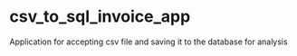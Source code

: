 # csv_to_sql_invoice_app
Application for accepting csv file and saving it to the database for analysis
